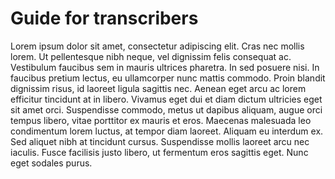# Guide for transcribers

Lorem ipsum dolor sit amet, consectetur adipiscing elit. Cras nec mollis lorem. Ut pellentesque nibh neque, vel dignissim felis consequat ac. Vestibulum faucibus sem in mauris ultrices pharetra. In sed posuere nisi. In faucibus pretium lectus, eu ullamcorper nunc mattis commodo. Proin blandit dignissim risus, id laoreet ligula sagittis nec. Aenean eget arcu ac lorem efficitur tincidunt at in libero. Vivamus eget dui et diam dictum ultricies eget sit amet orci. Suspendisse commodo, metus ut dapibus aliquam, augue orci tempus libero, vitae porttitor ex mauris et eros. Maecenas malesuada leo condimentum lorem luctus, at tempor diam laoreet. Aliquam eu interdum ex. Sed aliquet nibh at tincidunt cursus. Suspendisse mollis laoreet arcu nec iaculis. Fusce facilisis justo libero, ut fermentum eros sagittis eget. Nunc eget sodales purus. 